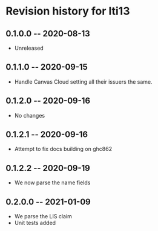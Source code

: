 # Revision history for lti13

## 0.1.0.0 -- 2020-08-13

* Unreleased

## 0.1.1.0 -- 2020-09-15

* Handle Canvas Cloud setting all their issuers the same.

## 0.1.2.0 -- 2020-09-16

* No changes

## 0.1.2.1 -- 2020-09-16

* Attempt to fix docs building on ghc862

## 0.1.2.2 -- 2020-09-19

* We now parse the name fields

## 0.2.0.0 -- 2021-01-09

* We parse the LIS claim
* Unit tests added
